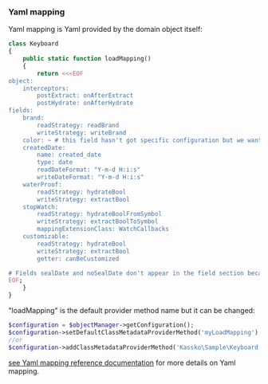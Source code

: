 ### Yaml mapping ###

Yaml mapping is Yaml provided by the domain object itself:
```php
class Keyboard
{
    public static function loadMapping()
    {
        return <<<EOF
object:
    interceptors:
        postExtract: onAfterExtract
        postHydrate: onAfterHydrate
fields:
    brand:
        readStrategy: readBrand
        writeStrategy: writeBrand
    color: ~ # this field hasn't got specific configuration but we want the mapper manage it
    createdDate:
        name: created_date
        type: date
        readDateFormat: "Y-m-d H:i:s"
        writeDateFormat: "Y-m-d H:i:s"
    waterProof:
        readStrategy: hydrateBool
        writeStrategy: extractBool
    stopWatch:
        readStrategy: hydrateBoolFromSymbol
        writeStrategy: extractBoolToSymbol
        mappingExtensionClass: WatchCallbacks
    customizable:
        readStrategy: hydrateBool
        writeStrategy: extractBool
        getter: canBeCustomized

# Fields sealDate and noSealDate don't appear in the field section because we don't want the mapper manage them
EOF;
    }
}
```

"loadMapping" is the default provider method name but it can be changed:

```php
$configuration = $objectManager->getConfiguration();
$configuration->setDefaultClassMetadataProviderMethod('myLoadMapping');//<= for all domain objects
//or
$configuration->addClassMetadataProviderMethod('Kassko\Sample\Keyboard', 'myLoadMapping');//<= only for Keyboard objects
```

[see Yaml mapping reference documentation](https://github.com/kassko/data-access/blob/master/Resources/doc/yaml_mapping.md) for more details on Yaml mapping.